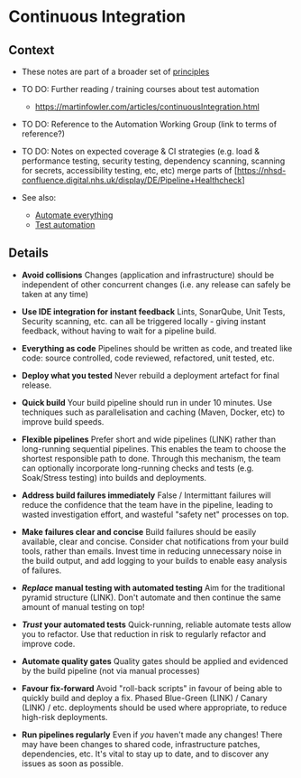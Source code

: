# Continuous Integration

## Context

* These notes are part of a broader set of [principles](../principles.md)
* TO DO: Further reading / training courses about test automation
  * https://martinfowler.com/articles/continuousIntegration.html
* TO DO: Reference to the Automation Working Group (link to terms of reference?)
* TO DO: Notes on expected coverage & CI strategies (e.g. load & performance testing, security testing, dependency scanning, scanning for secrets, accessibility testing, etc, etc)
  merge parts of <!-- markdown-link-check-disable -->[https://nhsd-confluence.digital.nhs.uk/display/DE/Pipeline+Healthcheck]<!-- markdown-link-check-enable -->

* See also:
    * [Automate everything](../patterns/automate-everything.md)
    * [Test automation](testing.md)

## Details

* **Avoid collisions**
  Changes (application and infrastructure) should be independent of other concurrent changes (i.e. any release can safely be taken at any time)

* **Use IDE integration for instant feedback**
  Lints, SonarQube, Unit Tests, Security scanning, etc. can all be triggered locally - giving instant feedback, without having to wait for a pipeline build.

* **Everything as code**
  Pipelines should be written as code, and treated like code: source controlled, code reviewed, refactored, unit tested, etc.

* **Deploy what you tested**
  Never rebuild a deployment artefact for final release.

* **Quick build**
  Your build pipeline should run in under 10 minutes. Use techniques such as parallelisation and caching (Maven, Docker, etc) to improve build speeds.

* **Flexible pipelines**
  Prefer short and wide pipelines (LINK) rather than long-running sequential pipelines. This enables the team to choose the shortest responsible path to done.
  Through this mechanism, the team can optionally incorporate long-running checks and tests (e.g. Soak/Stress testing) into builds and deployments.

* **Address build failures immediately**
  False / Intermittant failures will reduce the confidence that the team have in the pipeline, leading to wasted investigation effort, and wasteful "safety net" processes on top.

* **Make failures clear and concise**
  Build failures should be easily available, clear and concise. Consider chat notifications from your build tools, rather than emails. Invest time in reducing unnecessary noise in the build output, and add logging to your builds to enable easy analysis of failures.

* ***Replace* manual testing with automated testing**
  Aim for the traditional pyramid structure (LINK). Don't automate and then continue the same amount of manual testing on top!

* ***Trust* your automated tests**
  Quick-running, reliable automate tests allow you to refactor.  Use that reduction in risk to regularly refactor and improve code.

* **Automate quality gates**
  Quality gates should be applied and evidenced by the build pipeline (not via manual processes)

* **Favour fix-forward**
  Avoid "roll-back scripts" in favour of being able to quickly build and deploy a fix.
  Phased Blue-Green (LINK) / Canary (LINK) / etc. deployments should be used where appropriate, to reduce high-risk deployments.

* **Run pipelines regularly**
  Even if *you* haven't made any changes! There may have been changes to shared code, infrastructure patches, dependencies, etc. It's vital to stay up to date, and to discover any issues as soon as possible.
